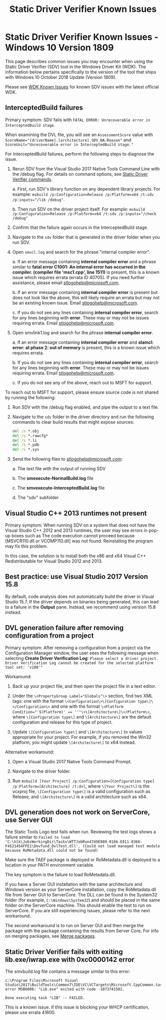 ﻿---
title: Static Driver Verifier Known Issues
description: 
ms.date: 11/07/2018
ms.topic: article
ms.prod: windows-hardware
ms.technology: windows-devices
---

# Static Driver Verifier Known Issues - Windows 10 Version 1809

This page describes common issues you may encounter when using the Static Driver Verifier (SDV) tool in the Windows Driver Kit (WDK). The information below pertains specifically to the version of the tool that ships with Windows 10 October 2018 Update (Version 1809).

Please see [WDK Known Issues](https://social.msdn.microsoft.com/Forums/en-US/96c770a9-19a3-42d0-8d0e-bd200285d980/hardware-development-kits-for-windows-10-version-2004?forum=wdk) for known SDV issues with the latest official WDK.

## InterceptedBuild failures

Primary symptom: SDV fails with `FATAL ERROR: Unrecoverable error in InterceptedBuild stage`.  

When examining the DVL file, you will see an `AssessmentScore` value with `ScoreName="[driverName].[architecture].SDV.NA.Reason"` and `ScoreUnit="Unrecoverable error in InterceptedBuild stage."`

For InterceptedBuild failures, perform the following steps to diagnose the issue.

1. Rerun SDV from the Visual Studio 2017 Native Tools Command Line with the /debug flag.  For details on command options, see [Static Driver Verifier commands](../devtest/-static-driver-verifier-commands--msbuild-.md).

    a. First, run SDV's library function on any dependent library projects.  For example: `msbuild /p:Configuration=Release /p:Platform=x64 /t:sdv /p:inputs="/lib /debug"`.

    b. Then run SDV on the driver project itself.  For example: `msbuild /p:Configuration=Release /p:Platform=x64 /t:sdv /p:inputs="/check /debug"`

2. Confirm that the failure again occurs in the InterceptedBuild stage.

3. Navigate to the `sdv` folder that is generated in the driver folder when you run SDV.

4. Open `smvcl.log` and search for the phrase "internal compiler error".

    a. If an error message containing **internal compiler error** and a phrase similar to **fatal error C1001: An internal error has occurred in the compiler.  (compiler file 'msc1.cpp', line 1511)** is present, this is a known issue which requires errata (errata ID 40705). If you need further assistance, please email <stlogohelp@microsoft.com>.

    b. If an error message containing **internal compiler error** is present but does not look like the above, this will likely require an errata but may not be an existing known issue.  Email <stlogohelp@microsoft.com>.

    c. If you do not see any lines containing **internal compiler error**, search for any lines beginning with **error**.  These may or may not be issues requiring errata.  Email <stlogohelp@microsoft.com>.

5. Open smvlink1.log and search for the phrase **internal compiler error**.

    a. If an error message containing **internal compiler error** and **slamcl: error: at phase 2: out of memory** is present, this is a known issue which requires errata.

    b. If you do not see any lines containing **internal compiler error**, search for any lines beginning with **error**.  These may or may not be issues requiring errata.  Email <stlogohelp@microsoft.com>.

    c. If you do not see any of the above, reach out to MSFT for support.

To reach out to MSFT for support, please ensure source code is not shared by running the following:

1. Run SDV with the /debug flag enabled, and pipe the output to a text file.

2. Navigate to the `sdv` folder in the driver directory and run the following commands to clear build results that might expose sources:

    ```cmd
    del /s *.obj
    del /s *.rawcfg*
    del /s *.li
    del /s *.pdb
    del /s *.sys
    ```

3. Send the following files to <stlogohelp@microsoft.com>:

    a. The text file with the output of running SDV

    b. The **smexecute-NormalBuild.log** file

    c. The **smvexecute-InterceptedBuild.log** file

    d. The "sdv" subfolder

## Visual Studio C++ 2013 runtimes not present

Primary symptom: When running SDV on a system that does not have the Visual Studio C++ 2012 and 2013 runtimes, the user may see errors in pop-up boxes such as The code execution cannot proceed because \[MSVCR110.dll or VCOMP110.dll\] was not found.  Reinstalling the program may fix this problem.

In this case, the solution is to install both the x86 and x64 Visual C++ Redistributable for Visual Studio 2012 and 2013.

## Best practice: use Visual Studio 2017 Version 15.8 

By default, code analysis does not automatically build the driver in Visual Studio 15.7.  If the driver depends on binaries being generated, this can lead to a failure in the **Output** pane.  Instead, we recommend using version 15.8 instead.

## DVL generation failure after removing configuration from a project

Primary symptom: After removing a configuration from a project via the Configuration Manager window, the user sees the following message when selecting **Create Driver Verification Log**: `Please select a driver project. Driver Verification Log cannot be created for the selected platform tool set: 'v100'"`

Workaround: 

1. Back up your project file, and then open the project file in a text editor.

2. Under the `\<PropertyGroup Label="Globals"\>` section, find two XML tags: one with the format `\<Configuration\>\[Configuration type\]\</Configuration\>` and one with the format `\<Platform Condition="'$(Platform)' == ''"\>\[Architecture\]\</Platform\>`, where `\[Configuration type\]` and `\[Architecture\]` are the default configuration and release for this type of project.

3. Update `\[Configuration type\]` and `\[Architecture\]` to values appropriate for your project.  For example, if you removed the Win32 platform, you might update `\[Architecture\]` to x64 instead.

Alternative workaround:

1. Open a Visual Studio 2017 Native Tools Command Prompt.

2. Navigate to the driver folder.

3. Run `msbuild [Your Project] /p:Configuration=[Configuration type]  /p:Platform=[Architecture] /t:dvl`, where `\[Your Project\]` is the vcxproj file, `\[Configuration type\]` is a valid configuration such as Release, and `\[Architecture\]` is a valid architecture such as x64.

## DVL generation does not work on ServerCore, use Server GUI

The Static Tools Logo test fails when run.  Reviewing the test logs shows a failure similar to
`Failed to load 'C:\hlk\JobsWorkingDir\Tasks\WTTJobRun4749E809-0166-E811-8368-F4521454FFE1\Devfund_DvlTest.dll'. (Could not load managed test module because RoMetadata.dll could not be found)`

Make sure the TAEF package is deployed or RoMetadata.dll is deployed to a location in your PATH environment variable.  

The key symptom is the failure to load RoMetadata.dll.

If you have a Server GUI installation with the same architecture and Windows version as your ServerCore installation, copy the RoMetadata.dll file from Server GUI to ServerCore.  The DLL can be found in the System32 folder (for example, `C:\Windows\System32`) and should be placed in the same folder on the ServerCore machine.  This should enable the test to run on ServerCore.  If you are still experiencing issues, please refer to the next workaround.

The second workaround is to run on Server GUI and then merge the package with the package containing the results from Server Core. For info on merging packages, see [Merge packages](/windows-hardware/test/hlk/user/merge-packages).

## Static Driver Verifier fails with exiting lib.exe/iwrap.exe with 0xc0000142 error

The smvbuild.log file contains a message similar to this error:

```
c:\Program Files\Microsoft Visual Studio\2017\BuildTools\Common7\IDE\VC\VCTargets\Microsoft.CppCommon.targets(1144,5): error MSB6006: "Lib.exe" exited with code -1073741502.

Done executing task "LIB" -- FAILED.
```

This is a known issue. If this issue is blocking your WHCP certification, please use errata 41600.